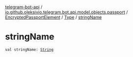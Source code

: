 [telegram-bot-api](../../../index.md) / [io.github.oleksivio.telegram.bot.api.model.objects.passport](../../index.md) / [EncryptedPassportElement](../index.md) / [Type](index.md) / [stringName](./string-name.md)

# stringName

`val stringName: `[`String`](https://kotlinlang.org/api/latest/jvm/stdlib/kotlin/-string/index.html)